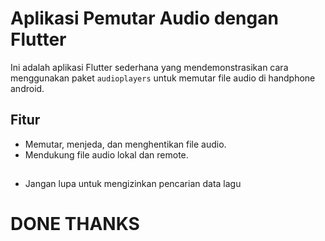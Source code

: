 # Aplikasi Pemutar Audio dengan Flutter

Ini adalah aplikasi Flutter sederhana yang mendemonstrasikan cara menggunakan paket `audioplayers` untuk memutar file audio di handphone android.

## Fitur

- Memutar, menjeda, dan menghentikan file audio.
- Mendukung file audio lokal dan remote.

##

- Jangan lupa untuk mengizinkan pencarian data lagu

# DONE THANKS
